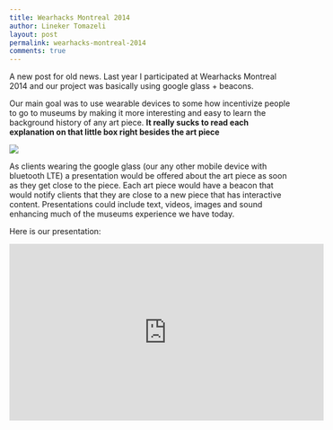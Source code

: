 ```yaml
---
title: Wearhacks Montreal 2014
author: Lineker Tomazeli
layout: post
permalink: wearhacks-montreal-2014
comments: true
---
```


A new post for old news.
Last year I participated at Wearhacks Montreal 2014 and our project was basically using google glass + beacons.

Our main goal was to use wearable devices to some how incentivize people to go to museums by making it more interesting and easy to learn the background history of any art piece. **It really sucks to read each explanation on that little box right besides the art piece**

<img src="http://www.ourtravelpics.com/london/london_380.jpg" >

As clients wearing the google glass (our any other mobile device with bluetooth LTE)
a presentation would be offered about the art piece as soon as they get close to the piece. Each art piece would have a beacon that would notify clients that they are close to a new piece that has interactive content. Presentations could include text, videos, images and sound enhancing much of the museums experience we have today.

Here is our presentation:

<iframe width="560" height="315" src="https://www.youtube.com/embed/l7ldhL-IoVw" frameborder="0" allowfullscreen></iframe>
